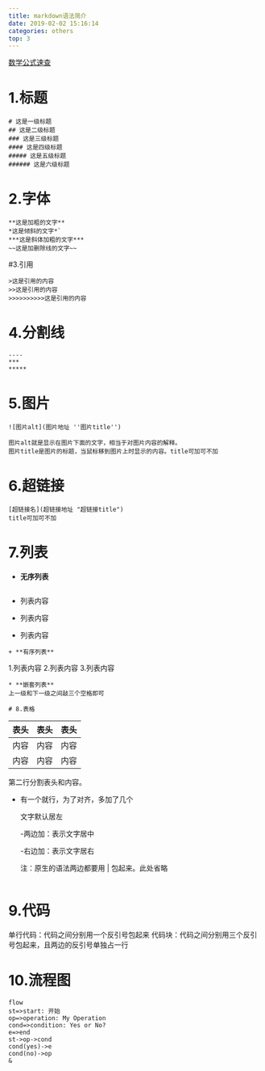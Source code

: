 ```yaml
---
title: markdown语法简介
date: 2019-02-02 15:16:14
categories: others
top: 3
---
```


[数学公式速查](https://blog.csdn.net/jyfu2_12/article/details/79207643)

# 1.标题

```
# 这是一级标题
## 这是二级标题
### 这是三级标题
#### 这是四级标题
##### 这是五级标题
###### 这是六级标题
```

# 2.字体

```
**这是加粗的文字**
*这是倾斜的文字*`
***这是斜体加粗的文字***
~~这是加删除线的文字~~
```

#3.引用

```
>这是引用的内容
>>这是引用的内容
>>>>>>>>>>这是引用的内容
```

# 4.分割线

```
----
***
*****
```

# 5.图片

```
![图片alt](图片地址 ''图片title'')

图片alt就是显示在图片下面的文字，相当于对图片内容的解释。
图片title是图片的标题，当鼠标移到图片上时显示的内容。title可加可不加
```

# 6.超链接

```
[超链接名](超链接地址 "超链接title")
title可加可不加
```

# 7.列表

- **无序列表**

  ```
  
  ```

- 列表内容

- 列表内容

- 列表内容

```
+ **有序列表**
```

1.列表内容
2.列表内容
3.列表内容

```
* **嵌套列表**
上一级和下一级之间敲三个空格即可

# 8.表格

```

| 表头 | 表头 | 表头 |
| ---- | ---- | ---- |
| 内容 | 内容 | 内容 |
| 内容 | 内容 | 内容 |

第二行分割表头和内容。

- 有一个就行，为了对齐，多加了几个

  文字默认居左

  -两边加：表示文字居中

  -右边加：表示文字居右

  注：原生的语法两边都要用 | 包起来。此处省略

  ```
  
  ```

# 9.代码

单行代码：代码之间分别用一个反引号包起来
代码块：代码之间分别用三个反引号包起来，且两边的反引号单独占一行

# 10.流程图

```
flow
st=>start: 开始
op=>operation: My Operation
cond=>condition: Yes or No?
e=>end
st->op->cond
cond(yes)->e
cond(no)->op
&

```

